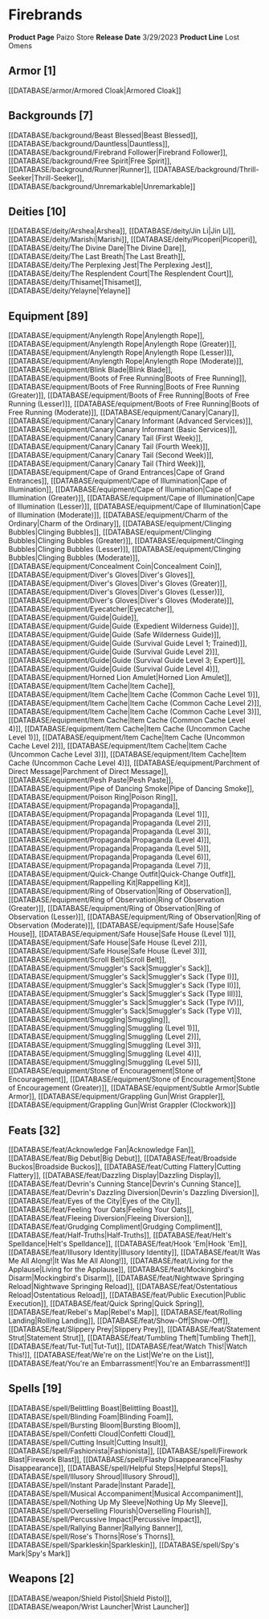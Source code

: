 ﻿---
id: '196'
name: Firebrands
rarity: Common
rus_type_level: null
source: null
trait: null
type: Source

---
# Firebrands

**Product Page** Paizo Store
**Release Date** 3/29/2023
**Product Line** Lost Omens

## Armor [1]

[[DATABASE/armor/Armored Cloak|Armored Cloak]]

## Backgrounds [7]

[[DATABASE/background/Beast Blessed|Beast Blessed]], [[DATABASE/background/Dauntless|Dauntless]], [[DATABASE/background/Firebrand Follower|Firebrand Follower]], [[DATABASE/background/Free Spirit|Free Spirit]], [[DATABASE/background/Runner|Runner]], [[DATABASE/background/Thrill-Seeker|Thrill-Seeker]], [[DATABASE/background/Unremarkable|Unremarkable]]

## Deities [10]

[[DATABASE/deity/Arshea|Arshea]], [[DATABASE/deity/Jin Li|Jin Li]], [[DATABASE/deity/Marishi|Marishi]], [[DATABASE/deity/Picoperi|Picoperi]], [[DATABASE/deity/The Divine Dare|The Divine Dare]], [[DATABASE/deity/The Last Breath|The Last Breath]], [[DATABASE/deity/The Perplexing Jest|The Perplexing Jest]], [[DATABASE/deity/The Resplendent Court|The Resplendent Court]], [[DATABASE/deity/Thisamet|Thisamet]], [[DATABASE/deity/Yelayne|Yelayne]]

## Equipment [89]

[[DATABASE/equipment/Anylength Rope|Anylength Rope]], [[DATABASE/equipment/Anylength Rope|Anylength Rope (Greater)]], [[DATABASE/equipment/Anylength Rope|Anylength Rope (Lesser)]], [[DATABASE/equipment/Anylength Rope|Anylength Rope (Moderate)]], [[DATABASE/equipment/Blink Blade|Blink Blade]], [[DATABASE/equipment/Boots of Free Running|Boots of Free Running]], [[DATABASE/equipment/Boots of Free Running|Boots of Free Running (Greater)]], [[DATABASE/equipment/Boots of Free Running|Boots of Free Running (Lesser)]], [[DATABASE/equipment/Boots of Free Running|Boots of Free Running (Moderate)]], [[DATABASE/equipment/Canary|Canary]], [[DATABASE/equipment/Canary|Canary Informant (Advanced Services)]], [[DATABASE/equipment/Canary|Canary Informant (Basic Services)]], [[DATABASE/equipment/Canary|Canary Tail (First Week)]], [[DATABASE/equipment/Canary|Canary Tail (Fourth Week)]], [[DATABASE/equipment/Canary|Canary Tail (Second Week)]], [[DATABASE/equipment/Canary|Canary Tail (Third Week)]], [[DATABASE/equipment/Cape of Grand Entrances|Cape of Grand Entrances]], [[DATABASE/equipment/Cape of Illumination|Cape of Illumination]], [[DATABASE/equipment/Cape of Illumination|Cape of Illumination (Greater)]], [[DATABASE/equipment/Cape of Illumination|Cape of Illumination (Lesser)]], [[DATABASE/equipment/Cape of Illumination|Cape of Illumination (Moderate)]], [[DATABASE/equipment/Charm of the Ordinary|Charm of the Ordinary]], [[DATABASE/equipment/Clinging Bubbles|Clinging Bubbles]], [[DATABASE/equipment/Clinging Bubbles|Clinging Bubbles (Greater)]], [[DATABASE/equipment/Clinging Bubbles|Clinging Bubbles (Lesser)]], [[DATABASE/equipment/Clinging Bubbles|Clinging Bubbles (Moderate)]], [[DATABASE/equipment/Concealment Coin|Concealment Coin]], [[DATABASE/equipment/Diver's Gloves|Diver's Gloves]], [[DATABASE/equipment/Diver's Gloves|Diver's Gloves (Greater)]], [[DATABASE/equipment/Diver's Gloves|Diver's Gloves (Lesser)]], [[DATABASE/equipment/Diver's Gloves|Diver's Gloves (Moderate)]], [[DATABASE/equipment/Eyecatcher|Eyecatcher]], [[DATABASE/equipment/Guide|Guide]], [[DATABASE/equipment/Guide|Guide (Expedient Wilderness Guide)]], [[DATABASE/equipment/Guide|Guide (Safe Wilderness Guide)]], [[DATABASE/equipment/Guide|Guide (Survival Guide Level 1; Trained)]], [[DATABASE/equipment/Guide|Guide (Survival Guide Level 2)]], [[DATABASE/equipment/Guide|Guide (Survival Guide Level 3; Expert)]], [[DATABASE/equipment/Guide|Guide (Survival Guide Level 4)]], [[DATABASE/equipment/Horned Lion Amulet|Horned Lion Amulet]], [[DATABASE/equipment/Item Cache|Item Cache]], [[DATABASE/equipment/Item Cache|Item Cache (Common Cache Level 1)]], [[DATABASE/equipment/Item Cache|Item Cache (Common Cache Level 2)]], [[DATABASE/equipment/Item Cache|Item Cache (Common Cache Level 3)]], [[DATABASE/equipment/Item Cache|Item Cache (Common Cache Level 4)]], [[DATABASE/equipment/Item Cache|Item Cache (Uncommon Cache Level 1)]], [[DATABASE/equipment/Item Cache|Item Cache (Uncommon Cache Level 2)]], [[DATABASE/equipment/Item Cache|Item Cache (Uncommon Cache Level 3)]], [[DATABASE/equipment/Item Cache|Item Cache (Uncommon Cache Level 4)]], [[DATABASE/equipment/Parchment of Direct Message|Parchment of Direct Message]], [[DATABASE/equipment/Pesh Paste|Pesh Paste]], [[DATABASE/equipment/Pipe of Dancing Smoke|Pipe of Dancing Smoke]], [[DATABASE/equipment/Poison Ring|Poison Ring]], [[DATABASE/equipment/Propaganda|Propaganda]], [[DATABASE/equipment/Propaganda|Propaganda (Level 1)]], [[DATABASE/equipment/Propaganda|Propaganda (Level 2)]], [[DATABASE/equipment/Propaganda|Propaganda (Level 3)]], [[DATABASE/equipment/Propaganda|Propaganda (Level 4)]], [[DATABASE/equipment/Propaganda|Propaganda (Level 5)]], [[DATABASE/equipment/Propaganda|Propaganda (Level 6)]], [[DATABASE/equipment/Propaganda|Propaganda (Level 7)]], [[DATABASE/equipment/Quick-Change Outfit|Quick-Change Outfit]], [[DATABASE/equipment/Rappelling Kit|Rappelling Kit]], [[DATABASE/equipment/Ring of Observation|Ring of Observation]], [[DATABASE/equipment/Ring of Observation|Ring of Observation (Greater)]], [[DATABASE/equipment/Ring of Observation|Ring of Observation (Lesser)]], [[DATABASE/equipment/Ring of Observation|Ring of Observation (Moderate)]], [[DATABASE/equipment/Safe House|Safe House]], [[DATABASE/equipment/Safe House|Safe House (Level 1)]], [[DATABASE/equipment/Safe House|Safe House (Level 2)]], [[DATABASE/equipment/Safe House|Safe House (Level 3)]], [[DATABASE/equipment/Scroll Belt|Scroll Belt]], [[DATABASE/equipment/Smuggler's Sack|Smuggler's Sack]], [[DATABASE/equipment/Smuggler's Sack|Smuggler's Sack (Type I)]], [[DATABASE/equipment/Smuggler's Sack|Smuggler's Sack (Type II)]], [[DATABASE/equipment/Smuggler's Sack|Smuggler's Sack (Type III)]], [[DATABASE/equipment/Smuggler's Sack|Smuggler's Sack (Type IV)]], [[DATABASE/equipment/Smuggler's Sack|Smuggler's Sack (Type V)]], [[DATABASE/equipment/Smuggling|Smuggling]], [[DATABASE/equipment/Smuggling|Smuggling (Level 1)]], [[DATABASE/equipment/Smuggling|Smuggling (Level 2)]], [[DATABASE/equipment/Smuggling|Smuggling (Level 3)]], [[DATABASE/equipment/Smuggling|Smuggling (Level 4)]], [[DATABASE/equipment/Smuggling|Smuggling (Level 5)]], [[DATABASE/equipment/Stone of Encouragement|Stone of Encouragement]], [[DATABASE/equipment/Stone of Encouragement|Stone of Encouragement (Greater)]], [[DATABASE/equipment/Subtle Armor|Subtle Armor]], [[DATABASE/equipment/Grappling Gun|Wrist Grappler]], [[DATABASE/equipment/Grappling Gun|Wrist Grappler (Clockwork)]]

## Feats [32]

[[DATABASE/feat/Acknowledge Fan|Acknowledge Fan]], [[DATABASE/feat/Big Debut|Big Debut]], [[DATABASE/feat/Broadside Buckos|Broadside Buckos]], [[DATABASE/feat/Cutting Flattery|Cutting Flattery]], [[DATABASE/feat/Dazzling Display|Dazzling Display]], [[DATABASE/feat/Devrin's Cunning Stance|Devrin's Cunning Stance]], [[DATABASE/feat/Devrin's Dazzling Diversion|Devrin's Dazzling Diversion]], [[DATABASE/feat/Eyes of the City|Eyes of the City]], [[DATABASE/feat/Feeling Your Oats|Feeling Your Oats]], [[DATABASE/feat/Fleeing Diversion|Fleeing Diversion]], [[DATABASE/feat/Grudging Compliment|Grudging Compliment]], [[DATABASE/feat/Half-Truths|Half-Truths]], [[DATABASE/feat/Helt's Spelldance|Helt's Spelldance]], [[DATABASE/feat/Hook 'Em|Hook 'Em]], [[DATABASE/feat/Illusory Identity|Illusory Identity]], [[DATABASE/feat/It Was Me All Along!|It Was Me All Along!]], [[DATABASE/feat/Living for the Applause|Living for the Applause]], [[DATABASE/feat/Mockingbird's Disarm|Mockingbird's Disarm]], [[DATABASE/feat/Nightwave Springing Reload|Nightwave Springing Reload]], [[DATABASE/feat/Ostentatious Reload|Ostentatious Reload]], [[DATABASE/feat/Public Execution|Public Execution]], [[DATABASE/feat/Quick Spring|Quick Spring]], [[DATABASE/feat/Rebel's Map|Rebel's Map]], [[DATABASE/feat/Rolling Landing|Rolling Landing]], [[DATABASE/feat/Show-Off|Show-Off]], [[DATABASE/feat/Slippery Prey|Slippery Prey]], [[DATABASE/feat/Statement Strut|Statement Strut]], [[DATABASE/feat/Tumbling Theft|Tumbling Theft]], [[DATABASE/feat/Tut-Tut|Tut-Tut]], [[DATABASE/feat/Watch This!|Watch This!]], [[DATABASE/feat/We're on the List|We're on the List]], [[DATABASE/feat/You're an Embarrassment!|You're an Embarrassment!]]

## Spells [19]

[[DATABASE/spell/Belittling Boast|Belittling Boast]], [[DATABASE/spell/Blinding Foam|Blinding Foam]], [[DATABASE/spell/Bursting Bloom|Bursting Bloom]], [[DATABASE/spell/Confetti Cloud|Confetti Cloud]], [[DATABASE/spell/Cutting Insult|Cutting Insult]], [[DATABASE/spell/Fashionista|Fashionista]], [[DATABASE/spell/Firework Blast|Firework Blast]], [[DATABASE/spell/Flashy Disappearance|Flashy Disappearance]], [[DATABASE/spell/Helpful Steps|Helpful Steps]], [[DATABASE/spell/Illusory Shroud|Illusory Shroud]], [[DATABASE/spell/Instant Parade|Instant Parade]], [[DATABASE/spell/Musical Accompaniment|Musical Accompaniment]], [[DATABASE/spell/Nothing Up My Sleeve|Nothing Up My Sleeve]], [[DATABASE/spell/Overselling Flourish|Overselling Flourish]], [[DATABASE/spell/Percussive Impact|Percussive Impact]], [[DATABASE/spell/Rallying Banner|Rallying Banner]], [[DATABASE/spell/Rose's Thorns|Rose's Thorns]], [[DATABASE/spell/Sparkleskin|Sparkleskin]], [[DATABASE/spell/Spy's Mark|Spy's Mark]]

## Weapons [2]

[[DATABASE/weapon/Shield Pistol|Shield Pistol]], [[DATABASE/weapon/Wrist Launcher|Wrist Launcher]]